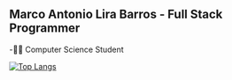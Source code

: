 <h2> Marco Antonio Lira Barros - Full Stack Programmer </h2>
<p>-👨‍💻 Computer Science Student</p>


[![Top Langs](https://github-readme-stats.vercel.app/api/top-langs/?username=Dev-MarcoLira&hide=sass,less,html,css&theme=dracula&show_icons=true)](https://github.com/Dev-MarcoLira)
